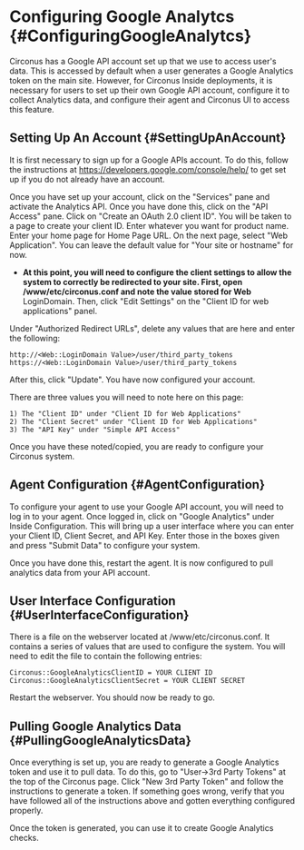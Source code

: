 # Configuring Google Analytcs {#ConfiguringGoogleAnalytcs}

Circonus has a Google API account set up that we use to access user's data. This is accessed by default when a user generates a Google Analytics token on the main site. However, for Circonus Inside deployments, it is necessary for users to set up their own Google API account, configure it to collect Analytics data, and configure their agent and Circonus UI to access this feature.


## Setting Up An Account {#SettingUpAnAccount}

It is first necessary to sign up for a Google APIs account. To do this, follow the instructions at https://developers.google.com/console/help/ to get set up if you do not already have an account.

Once you have set up your account, click on the "Services" pane and activate the Analytics API. Once you have done this, click on the "API Access" pane. Click on "Create an OAuth 2.0 client ID". You will be taken to a page to create your client ID. Enter whatever you want for product name. Enter your home page for Home Page URL. On the next page, select "Web Application". You can leave the default value for "Your site or hostname" for now.

* **At this point, you will need to configure the client settings to allow the system to correctly be redirected to your site. First, open /www/etc/circonus.conf and note the value stored for Web** LoginDomain. Then, click "Edit Settings" on the "Client ID for web applications" panel.

Under "Authorized Redirect URLs", delete any values that are here and enter the following:

```
http://<Web::LoginDomain Value>/user/third_party_tokens
https://<Web::LoginDomain Value>/user/third_party_tokens
```

After this, click "Update". You have now configured your account.

There are three values you will need to note here on this page: 

```
1) The "Client ID" under "Client ID for Web Applications"
2) The "Client Secret" under "Client ID for Web Applications"
3) The "API Key" under "Simple API Access"
```

Once you have these noted/copied, you are ready to configure your Circonus system.


## Agent Configuration {#AgentConfiguration}
To configure your agent to use your Google API account, you will need to log in to your agent. Once logged in, click on "Google Analytics" under Inside Configuration. This will bring up a user interface where you can enter your Client ID, Client Secret, and API Key. Enter those in the boxes given and press "Submit Data" to configure your system.

Once you have done this, restart the agent. It is now configured to pull analytics data from your API account.


## User Interface Configuration {#UserInterfaceConfiguration}
There is a file on the webserver located at /www/etc/circonus.conf. It contains a series of values that are used to configure the system. You will need to edit the file to contain the following entries:

```
Circonus::GoogleAnalyticsClientID = YOUR CLIENT ID
Circonus::GoogleAnalyticsClientSecret = YOUR CLIENT SECRET
```

Restart the webserver. You should now be ready to go.


## Pulling Google Analytics Data {#PullingGoogleAnalyticsData}
Once everything is set up, you are ready to generate a Google Analytics token and use it to pull data. To do this, go to "User->3rd Party Tokens" at the top of the Circonus page. Click "New 3rd Party Token" and follow the instructions to generate a token. If something goes wrong, verify that you have followed all of the instructions above and gotten everything configured properly.

Once the token is generated, you can use it to create Google Analytics checks.
